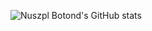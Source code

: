 ![Nuszpl Botond's GitHub stats](https://github-readme-stats.vercel.app/api?username=nbotond20&show_icons=true&theme=radical)

